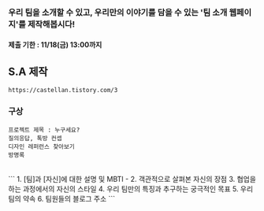 ### 우리 팀을 소개할 수 있고, 우리만의 이야기를 담을 수 있는 '팀 소개 웹페이지'를 제작해봅시다!   
#### 제출 기한 : 11/18(금) 13:00까지
   
## S.A 제작
    https://castellan.tistory.com/3

### 구상
    프로젝트 제목 : 누구세요?
    질의응답, 톡방 컨셉
    디자인 레퍼런스 찾아보기
    방명록
<br>   
```
1. [팀]과 [자신]에 대한 설명 및 MBTI 
  - 
2. 객관적으로 살펴본 자신의 장점
3. 협업을 하는 과정에서의 자신의 스타일
4. 우리 팀만의 특징과 추구하는 궁극적인 목표
5. 우리 팀의 약속
6. 팀원들의 블로그 주소
```
